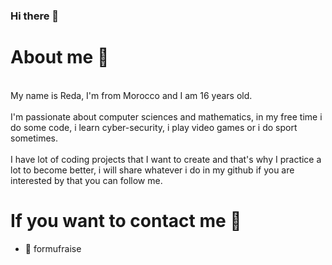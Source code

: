 ### Hi there 👋

# About me 🎯
<br >My name is Reda, I'm from Morocco and I am 16 years old. <br />
<br >I'm passionate about computer sciences and mathematics, in my free time i do some code, i learn cyber-security, i play video games or i do sport sometimes. <br />
<br >I have lot of coding projects that I want to create and that's why I practice a lot to become better, i will share whatever i do in my github if you are interested by that you can follow me. <br />

# If you want to contact me 🎯
- 🎈 formufraise
